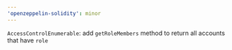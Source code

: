 ```yaml
---
'openzeppelin-solidity': minor
---
```


`AccessControlEnumerable`: add `getRoleMembers` method to return all accounts that have `role`
